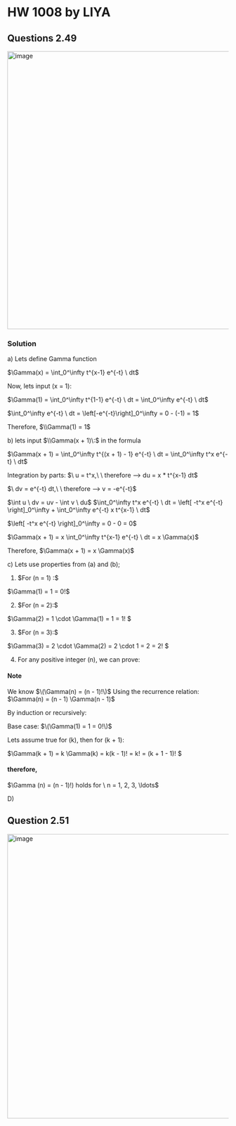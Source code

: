 # HW 1008 by LIYA
## Questions 2.49
<img width="633" alt="image" src="https://github.com/user-attachments/assets/d82382cf-e7c2-4898-bac6-6e65d73ef3b3">

### Solution
a) Lets define Gamma function 

$\\Gamma(x) = \int_0^\infty t^{x-1} e^{-t} \ dt\$

Now, lets input  \(x = 1\):

$\\Gamma(1) = \int_0^\infty t^{1-1} e^{-t} \ dt = \int_0^\infty e^{-t} \ dt\$

$\\int_0^\infty e^{-t} \ dt = \left[-e^{-t}\right]_0^\infty = 0 - (-1) = 1\$

Therefore, $\\Gamma(1) = 1$


b) lets input $\\Gamma(x + 1)\:$ in the formula 

$\\Gamma(x + 1) = \int_0^\infty t^{(x + 1) - 1} e^{-t} \ dt = \int_0^\infty t^x e^{-t} \ dt\$

Integration by parts:
$\ u = t^x,\  \\ therefore --> du = x * t^{x-1} dt\$

$\ dv = e^{-t} dt,\ \\ therefore -->  v = -e^{-t}\$

$\\int u \ dv = uv - \int v \ du\$
$\\int_0^\infty t^x e^{-t} \ dt = \left[ -t^x e^{-t} \right]_0^\infty + \int_0^\infty e^{-t} x t^{x-1} \ dt\$

$\\left[ -t^x e^{-t} \right]_0^\infty = 0 - 0 = 0\$

$\\Gamma(x + 1) = x \int_0^\infty t^{x-1} e^{-t} \ dt = x \Gamma(x)\$

Therefore, $\\Gamma(x + 1) = x \Gamma(x)\$


c) Lets use properties from (a) and (b);

1) $For \(n = 1\) :\$
   
 $\Gamma(1) = 1 = 0!\$


2) $For \(n = 2\):\$
   
  $\Gamma(2) = 1 \cdot \Gamma(1) = 1 = 1! \$

3) $For \(n = 3\):\$

  $\Gamma(3) = 2 \cdot \Gamma(2) = 2 \cdot 1 = 2 = 2! \$

  
4) For any positive integer \(n\), we can prove:

 #### Note
 
 We know $\(\Gamma(n) = (n - 1)!\)$
Using the recurrence relation:
$\\Gamma(n) = (n - 1) \Gamma(n - 1)\$

By induction or recursively:

Base case: $\(\Gamma(1) = 1 = 0!\)$ 

 Lets assume true for \(k\), then for \(k + 1\):
 
  $\\Gamma(k + 1) = k \Gamma(k) = k(k - 1)! = k! = (k + 1 - 1)! \$

  #### therefore, 

   $\\Gamma (n) = (n - 1)!\) holds for \ n = 1, 2, 3, \ldots\$


D) 










## Question 2.51


<img width="648" alt="image" src="https://github.com/user-attachments/assets/211a1fbd-0eda-4cbb-a480-48499da885c2">

